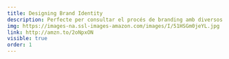 ```yaml
---
title: Designing Brand Identity
description: Perfecte per consultar el procés de branding amb diversos casos d'estudi detallats.
img: https://images-na.ssl-images-amazon.com/images/I/51HSGm0jeYL.jpg
link: http://amzn.to/2oNpxON
visible: true
order: 1
---
```


